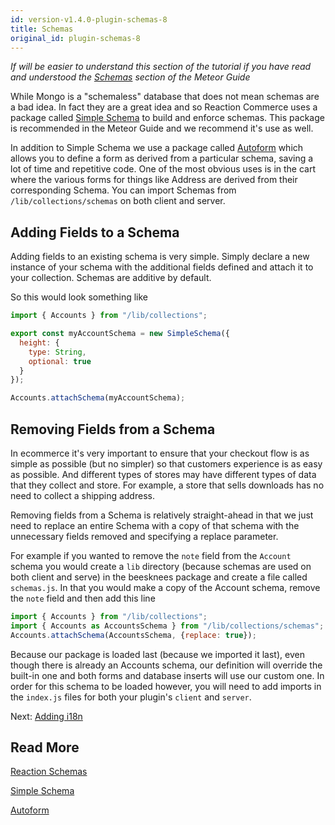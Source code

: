 ```yaml
---
id: version-v1.4.0-plugin-schemas-8
title: Schemas
original_id: plugin-schemas-8
---
```

    
_If will be easier to understand this section of the tutorial if you have read and understood the [Schemas](http://guide.meteor.com/collections.html#schemas) section of the Meteor Guide_

While Mongo is a "schemaless" database that does not mean schemas are a bad idea. In fact they are a great idea and so Reaction Commerce uses a package called [Simple Schema](https://atmospherejs.com/aldeed/simple-schema) to build and enforce schemas. This package is recommended in the Meteor Guide and we recommend it's use as well.

In addition to Simple Schema we use a package called [Autoform](https://github.com/aldeed/meteor-autoform) which allows you to define a form as derived from a particular schema, saving a lot of time and repetitive code. One of the most obvious uses is in the cart where the various forms for things like Address are derived from their corresponding Schema. You can import Schemas from `/lib/collections/schemas` on both client and server.

## Adding Fields to a Schema

Adding fields to an existing schema is very simple. Simply declare a new instance of your schema with the additional fields defined and attach it to your collection. Schemas are additive by default.

So this would look something like

```js
import { Accounts } from "/lib/collections";

export const myAccountSchema = new SimpleSchema({
  height: {
    type: String,
    optional: true
  }
});

Accounts.attachSchema(myAccountSchema);
```

## Removing Fields from a Schema

In ecommerce it's very important to ensure that your checkout flow is as simple as possible (but no simpler) so that customers experience is as easy as possible. And different types of stores may have different types of data that they collect and store. For example, a store that sells downloads has no need to collect a shipping address.

Removing fields from a Schema is relatively straight-ahead in that we just need to replace an entire Schema with a copy of that schema with the unnecessary fields removed and specifying a replace parameter.

For example if you wanted to remove the `note` field from the `Account` schema you would create a `lib` directory (because schemas are used on both client and serve) in the beesknees package and create a file called `schemas.js`. In that you would make a copy of the Account schema, remove the `note` field and then add this line

```js
import { Accounts } from "/lib/collections";
import { Accounts as AccountsSchema } from "/lib/collections/schemas";
Accounts.attachSchema(AccountsSchema, {replace: true});
```

Because our package is loaded last (because we imported it last), even though there is already an Accounts schema, our definition will override the built-in one and both forms and database inserts will use our custom one. In order for this schema to be loaded however, you will need to add imports in the `index.js` files for both your plugin's `client` and `server`.

Next: [Adding i18n](plugin-i18n-9.md)

## Read More

[Reaction Schemas](simple-schema.md)

[Simple Schema](https://atmospherejs.com/aldeed/simple-schema)

[Autoform](https://github.com/aldeed/meteor-autoform)
